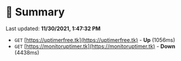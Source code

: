 # 📖 Summary
Last updated: **11/30/2021, 1:47:32 PM**

- `GET` [https://uptimerfree.tk](https://uptimerfree.tk) - **Up** (1056ms)
- `GET` [https://monitoruptimer.tk](https://monitoruptimer.tk) - **Down** (4438ms)
